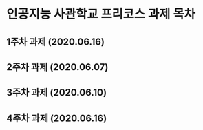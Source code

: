 # 인공지능 사관학교 프리코스 과제 목차

## 1주차 과제 (2020.06.16)

## 2주차 과제 (2020.06.07)

## 3주차 과제 (2020.06.10)

## 4주차 과제 (2020.06.16)
